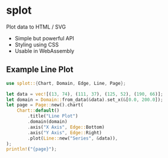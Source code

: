 # splot

Plot data to HTML / SVG

- Simple but powerful API
- Styling using CSS
- Usable in WebAssembly

## Example Line Plot

```rust
use splot::{Chart, Domain, Edge, Line, Page};

let data = vec![(13, 74), (111, 37), (125, 52), (190, 66)];
let domain = Domain::from_data(&data).set_x(&[0.0, 200.0]);
let page = Page::new().chart(
    Chart::default()
        .title("Line Plot")
        .domain(domain)
        .axis("X Axis", Edge::Bottom)
        .axis("Y Axis", Edge::Right)
        .plot(Line::new("Series", &data)),
);
println!("{page}");
```
